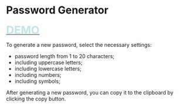 # Password Generator

<a  href="https://melphi-s.github.io/password-generator/"  target="_blank"> <span style="color:#C5E4E7;font-weight:700;font-size:30px">DEMO</span> </a>

To generate a new password, select the necessary settings:

* password length from 1 to 20 characters;
* including uppercase letters;
* including lowercase letters;
* including numbers;
* including symbols;

After generating a new password, you can copy it to the clipboard by clicking the copy button.